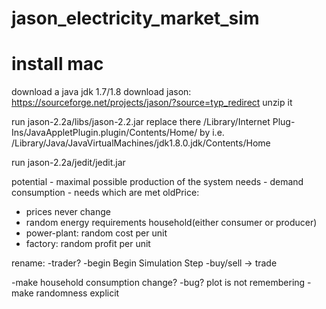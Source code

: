 # jason_electricity_market_sim

# install mac
download a java jdk 1.7/1.8
download jason: https://sourceforge.net/projects/jason/?source=typ_redirect
unzip it

run jason-2.2a/libs/jason-2.2.jar
replace there
/Library/Internet Plug-Ins/JavaAppletPlugin.plugin/Contents/Home/
by i.e.
/Library/Java/JavaVirtualMachines/jdk1.8.0.jdk/Contents/Home

run jason-2.2a/jedit/jedit.jar


potential - maximal possible production of the system
needs - demand
consumption - needs which are met
oldPrice:
- prices never change
- random energy requirements household(either consumer or producer)
- power-plant: random cost per unit
- factory: random profit per unit

rename:
-trader?
-begin Begin Simulation Step
-buy/sell -> trade

-make household consumption change?
-bug? plot is not remembering
-make randomness explicit


